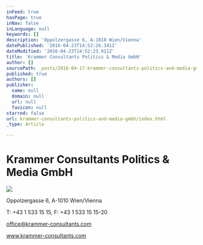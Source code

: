 ```yaml
---
inFeed: true
hasPage: true
inNav: false
inLanguage: null
keywords: []
description: 'Oppolzergasse 6, A-1010 Wien/Vienna'
datePublished: '2016-04-23T14:52:26.341Z'
dateModified: '2016-04-23T14:52:23.911Z'
title: 'Krammer Consultants Politics & Media GmbH'
author: []
sourcePath: _posts/2016-04-17-krammer-consultants-politics-and-media-gmbh.md
published: true
authors: []
publisher:
  name: null
  domain: null
  url: null
  favicon: null
starred: false
url: krammer-consultants-politics-and-media-gmbh/index.html
_type: Article

---
```

# Krammer Consultants Politics & Media GmbH
![](https://s3-us-west-2.amazonaws.com/the-grid-img/p/f2a6d08d5920cbdfcf5d7a736114cc572722137d.jpg)

Oppolzergasse 6, A-1010 Wien/Vienna

T: +43 1 533 15 15, F: +43 1 533 15 15-20

office@krammer-consultants.com

www.krammer-consultants.com